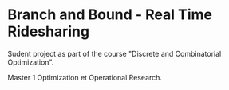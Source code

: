 # Branch and Bound - Real Time Ridesharing

Sudent project as part of the course "Discrete and Combinatorial Optimization".

Master 1 Optimization et Operational Research.
